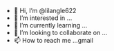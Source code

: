 - 👋 Hi, I’m @lilangle622
- 👀 I’m interested in ...
- 🌱 I’m currently learning ...
- 💞️ I’m looking to collaborate on ...
- 📫 How to reach me ...gmail

<!---
lilangle622/lilangle622 is a ✨ special ✨ repository because its `README.md` (this file) appears on your GitHub profile.
You can click the Preview link to take a look at your changes.
--->
